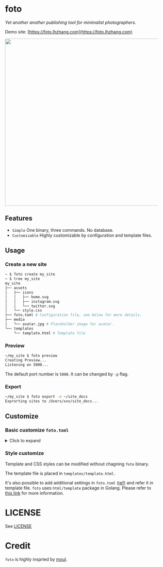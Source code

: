# foto

_Yet another another publishing tool for minimalist photographers._

Demo site: [https://foto.lhzhang.com](https://foto.lhzhang.com)

<img width="550" alt="" src="https://user-images.githubusercontent.com/480052/181399181-25d3657d-7fff-4ad0-97a0-392a8effb18e.png">

## Features

- `Simple` One binary, three commands. No database.
- `Customizable` Highly customizable by configuration and template files.

## Usage

### Create a new site

```bash
~ $ foto create my_site
~ $ tree my_site
my_site
├── assets
│   ├── icons
│   │   ├── home.svg
│   │   ├── instagram.svg
│   │   └── twitter.svg
│   └── style.css
├── foto.toml # Configuration file, see below for more details.
├── media
│   └── avatar.jpg # Placeholder image for avatar.
└── templates
    └── template.html # Template file
```

### Preview

```bash
~/my_site $ foto preview
Creating Preview...
Listening on 5000...
```

The default port number is `5000`. It can be changed by `-p` flag.

### Export

```bash
~/my_site $ foto export -o ~/site_docs
Exprorting sites to /Users/xxx/site_docs...
```

## Customize

### Basic customize `foto.toml`

<details>
  <summary>Click to expand</summary>
  
  ```toml
  [site]
  # The title of the site
  title = "A new site"
  # The name of the author
  author = "Author Here"
  
  # Site navigation links
  # You can remove any navigation links or add more link by adding following lines
  #     [[site.nav]]
  #     icon = ""
  #     link = ""
  # Navigation links are added in the order encountered.
  
  [[site.nav]]
  icon = "assets/icons/home.svg"
  link = "https://"
  
  [[site.nav]]
  icon = "assets/icons/instagram.svg"
  link = "https://instagram.com/xxx"
  
  [[site.nav]]
  icon = "assets/icons/twitter.svg"
  link = "https://twitter.com/xxx"
  
  # Setttings for photo size
  [image]
  # Width for thumbnail images
  thumbnailWidth = 640
  # Width for enlarged images
  originalWidth = 2048
  
  # Photo sections
  # You can remove or add more sections by adding following lines
  #     [[section]]
  #     title = "section title"
  #     text = "section description"
  #     slug = "section-slug"
  #     folder = "folder of photos"
  # Photo sections are added in the order encountered.
  [[section]]
  title = "Section 1"
  text = ""
  slug = "section-1"
  folder = "~/photos/section-1"
  
  [[section]]
  title = "Section 2"
  text = ""
  slug = "section-2"
  folder = "~/photos/section-2"
  
  # Other setings
  [others]
  # Folders that should be copied together when exporting sites
  folders = [ "assets", "media" ]
  # Show `Generated by foto` footer or not
  show_foto_footer = true
  ```
</details>

### Style customize

Template and CSS styles can be modified without chagning `foto` binary.

The template file is placed in `templates/template.html`.

It's also possible to add additional settings in `foto.toml` ([ref](https://toml.io/en)) and refer it in template file.
`foto` uses `html/template` package in Golang. Please refer to [this link](https://pkg.go.dev/html/template) for more information.

# LICENSE
 
See [LICENSE](./LICENSE)

# Credit

`foto` is highly inspried by [moul](https://moul.app).
